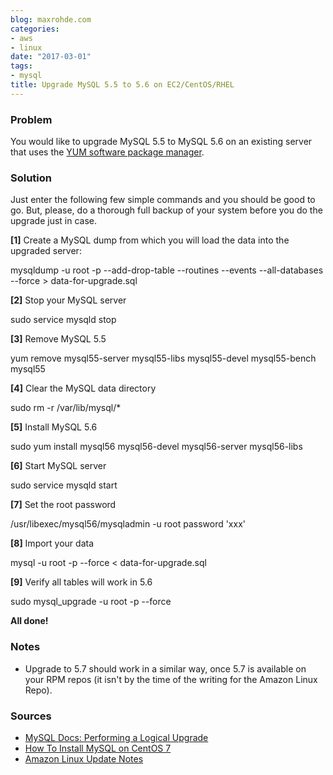 ```yaml
---
blog: maxrohde.com
categories:
- aws
- linux
date: "2017-03-01"
tags:
- mysql
title: Upgrade MySQL 5.5 to 5.6 on EC2/CentOS/RHEL
---
```


### Problem

You would like to upgrade MySQL 5.5 to MySQL 5.6 on an existing server that uses the [YUM software package manager](https://fedoraproject.org/wiki/Yum).

### Solution

Just enter the following few simple commands and you should be good to go. But, please, do a thorough full backup of your system before you do the upgrade just in case.

**\[1\]** Create a MySQL dump from which you will load the data into the upgraded server:

mysqldump -u root -p --add-drop-table --routines --events --all-databases --force > data-for-upgrade.sql

**\[2\]** Stop your MySQL server

sudo service mysqld stop

**\[3\]** Remove MySQL 5.5

yum remove mysql55-server mysql55-libs mysql55-devel mysql55-bench mysql55

**\[4\]** Clear the MySQL data directory

sudo rm -r /var/lib/mysql/\*

**\[5\]** Install MySQL 5.6

sudo yum install mysql56 mysql56-devel mysql56-server mysql56-libs

**\[6\]** Start MySQL server

sudo service mysqld start

**\[7\]** Set the root password

/usr/libexec/mysql56/mysqladmin -u root password 'xxx'

**\[8\]** Import your data

mysql -u root -p --force < data-for-upgrade.sql

**\[9\]** Verify all tables will work in 5.6

sudo mysql_upgrade -u root -p --force

**All done!**

### Notes

- Upgrade to 5.7 should work in a similar way, once 5.7 is available on your RPM repos (it isn't by the time of the writing for the Amazon Linux Repo).

### Sources

- [MySQL Docs: Performing a Logical Upgrade](https://dev.mysql.com/doc/refman/5.6/en/upgrading.html#upgrade-procedure-logical)
- [How To Install MySQL on CentOS 7](https://www.digitalocean.com/community/tutorials/how-to-install-mysql-on-centos-7)
- [Amazon Linux Update Notes](https://aws.amazon.com/blogs/aws/now-available-amazon-linux-ami-2015-09/)
